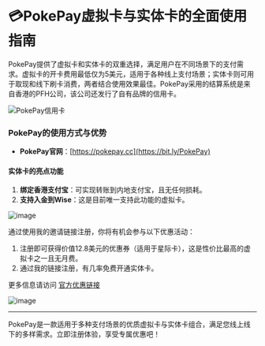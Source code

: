 # 💳PokePay虚拟卡与实体卡的全面使用指南

PokePay提供了虚拟卡和实体卡的双重选择，满足用户在不同场景下的支付需求。虚拟卡的开卡费用最低仅为5美元，适用于各种线上支付场景；实体卡则可用于取现和线下刷卡消费，两者结合使用效果最佳。PokePay采用的结算系统是来自香港的PFH公司，该公司还发行了自有品牌的信用卡。

![PokePay信用卡](https://github.com/user-attachments/assets/fe02e68a-e2a7-4f5d-a59b-a94b2aed77b3)

### PokePay的使用方式与优势

- **PokePay官网**：[https://pokepay.cc](https://bit.ly/PokePay)


#### 实体卡的亮点功能
1. **绑定香港支付宝**：可实现转账到内地支付宝，且无任何损耗。
2. **支持入金到Wise**：这是目前唯一支持此功能的虚拟卡。

![image](https://github.com/user-attachments/assets/6099c811-d766-444e-8d82-9d6d7d00f7ec)

通过使用我的邀请链接注册，你将有机会参与以下优惠活动：
1. 注册即可获得价值12.8美元的优惠券（适用于星际卡），这是性价比最高的虚拟卡之一且无月费。
2. 通过我的链接注册，有几率免费开通实体卡。

更多信息请访问 [官方优惠链接](https://bit.ly/PokePay)

![image](https://github.com/user-attachments/assets/478ba307-4832-4564-8631-4f09241c5858)

---

PokePay是一款适用于多种支付场景的优质虚拟卡与实体卡组合，满足您线上线下的多样需求。立即注册体验，享受专属优惠吧！
